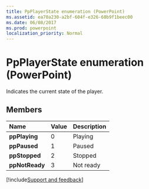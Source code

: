 ```yaml
---
title: PpPlayerState enumeration (PowerPoint)
ms.assetid: ea70a230-a2bf-604f-e326-68b9f1beec00
ms.date: 06/08/2017
ms.prod: powerpoint
localization_priority: Normal
---
```



# PpPlayerState enumeration (PowerPoint)

Indicates the current state of the player.


## Members



|Name|Value|Description|
|:-----|:-----|:-----|
|**ppPlaying**|0|Playing|
|**ppPaused**|1|Paused|
|**ppStopped**|2|Stopped|
|**ppNotReady**|3|Not ready|


[!include[Support and feedback](~/includes/feedback-boilerplate.md)]